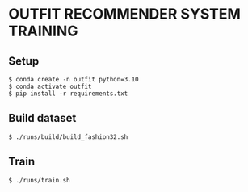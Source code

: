 # OUTFIT RECOMMENDER SYSTEM TRAINING

## Setup
```
$ conda create -n outfit python=3.10
$ conda activate outfit
$ pip install -r requirements.txt
```

## Build dataset
```
$ ./runs/build/build_fashion32.sh
```

## Train
```
$ ./runs/train.sh
```
